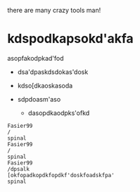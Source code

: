 ---
---

there are many crazy tools man!

# kdspodkapsokd'akfa

asopfakodpkad'fod

*   dsa'dpaskdsdokas'dosk
    
*   kdso\[dkaoskasoda
    
*   sdpdoasm'aso
    
    *   dasopdkaodpks'ofkd
        

```
Fasier99
/
spinal
Fasier99
/
spinal
Fasier99
/dpsalk
[okfopadkopdkfopdkf'doskfoadskfpa'
spinal
```